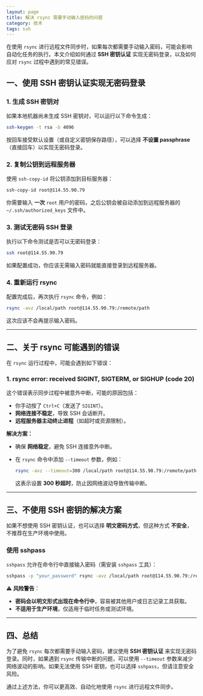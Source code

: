 ```yaml
---
layout: page
title: 解决 rsync 需要手动输入密码的问题
category: 技术
tags: ssh
---
```


在使用 `rsync` 进行远程文件同步时，如果每次都需要手动输入密码，可能会影响自动化任务的执行。本文介绍如何通过 **SSH 密钥认证** 实现无密码登录，以及如何应对 `rsync` 过程中遇到的常见错误。

## **一、使用 SSH 密钥认证实现无密码登录**

### **1. 生成 SSH 密钥对**
如果本地机器尚未生成 SSH 密钥对，可以运行以下命令生成：

```bash
ssh-keygen -t rsa -b 4096
```

按回车接受默认设置（或自定义密钥保存路径），可以选择 **不设置 passphrase**（直接回车）以实现无密码登录。

### **2. 复制公钥到远程服务器**
使用 `ssh-copy-id` 将公钥添加到目标服务器：

```bash
ssh-copy-id root@114.55.90.79
```

你需要输入 **一次** `root` 用户的密码，之后公钥会被自动添加到远程服务器的 `~/.ssh/authorized_keys` 文件中。

### **3. 测试无密码 SSH 登录**
执行以下命令测试是否可以无密码登录：

```bash
ssh root@114.55.90.79
```

如果配置成功，你应该无需输入密码就能直接登录到远程服务器。

### **4. 重新运行 rsync**
配置完成后，再次执行 `rsync` 命令，例如：

```bash
rsync -avz /local/path root@114.55.90.79:/remote/path
```

这次应该不会再提示输入密码。

---

## **二、关于 rsync 可能遇到的错误**

在 `rsync` 运行过程中，可能会遇到如下错误：

### **1. rsync error: received SIGINT, SIGTERM, or SIGHUP (code 20)**
这个错误表示同步过程中被意外中断，可能的原因包括：

- 你手动按了 `Ctrl+C`（发送了 `SIGINT`）。
- **网络连接不稳定**，导致 SSH 会话断开。
- **远程服务器主动终止进程**（如超时或资源限制）。

**解决方案：**
- 确保 **网络稳定**，避免 SSH 连接意外中断。
- 在 `rsync` 命令中添加 `--timeout` 参数，例如：

  ```bash
  rsync -avz --timeout=300 /local/path root@114.55.90.79:/remote/path
  ```

  这表示设置 **300 秒超时**，防止因网络波动导致传输中断。

---

## **三、不使用 SSH 密钥的解决方案**

如果不想使用 SSH 密钥认证，也可以选择 **明文密码方式**，但这种方式 **不安全**，不推荐在生产环境中使用。

### **使用 sshpass**
`sshpass` 允许在命令行中直接输入密码（需安装 `sshpass` 工具）：

```bash
sshpass -p "your_password" rsync -avz /local/path root@114.55.90.79:/remote/path
```

⚠ **风险警告**：
- **密码会以明文形式出现在命令行中**，容易被其他用户或日志记录工具获取。
- **不适用于生产环境**，仅适用于临时任务或测试环境。

---

## **四、总结**
为了避免 `rsync` 每次都需要手动输入密码，建议使用 **SSH 密钥认证** 来实现无密码登录。同时，如果遇到 `rsync` 传输中断的问题，可以使用 `--timeout` 参数来减少网络波动的影响。如果无法使用 SSH 密钥，也可以选择 `sshpass`，但请注意安全风险。

通过上述方法，你可以更高效、自动化地使用 `rsync` 进行远程文件同步。
